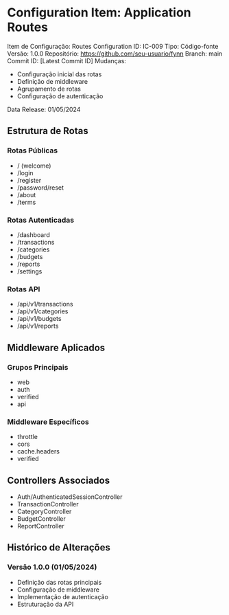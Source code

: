# Configuration Item: Application Routes

Item de Configuração: Routes Configuration
ID: IC-009
Tipo: Código-fonte
Versão: 1.0.0
Repositório: https://github.com/seu-usuario/fynn
Branch: main
Commit ID: [Latest Commit ID]
Mudanças: 
- Configuração inicial das rotas
- Definição de middleware
- Agrupamento de rotas
- Configuração de autenticação

Data Release: 01/05/2024

## Estrutura de Rotas

### Rotas Públicas
- / (welcome)
- /login
- /register
- /password/reset
- /about
- /terms

### Rotas Autenticadas
- /dashboard
- /transactions
- /categories
- /budgets
- /reports
- /settings

### Rotas API
- /api/v1/transactions
- /api/v1/categories
- /api/v1/budgets
- /api/v1/reports

## Middleware Aplicados

### Grupos Principais
- web
- auth
- verified
- api

### Middleware Específicos
- throttle
- cors
- cache.headers
- verified

## Controllers Associados
- Auth/AuthenticatedSessionController
- TransactionController
- CategoryController
- BudgetController
- ReportController

## Histórico de Alterações

### Versão 1.0.0 (01/05/2024)
- Definição das rotas principais
- Configuração de middleware
- Implementação de autenticação
- Estruturação da API 